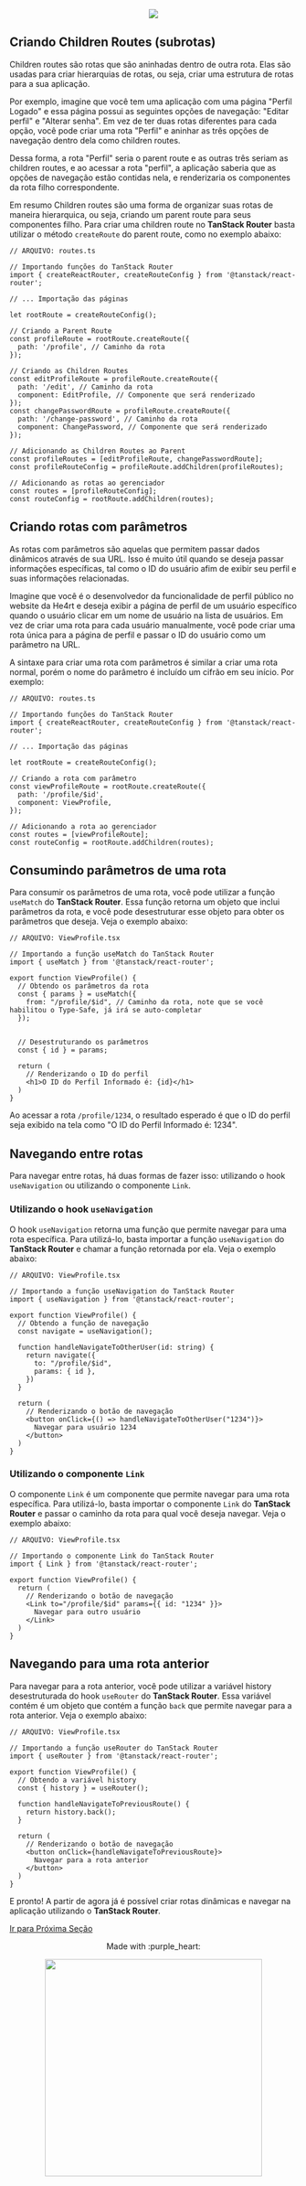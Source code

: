 <p align="center">
  <a href="https://github.com/he4rt/4noobs" target="_blank">
    <img src="../../../assets/global/header-4noobs.svg">
  </a>
</p>

## Criando Children Routes (subrotas)

Children routes são rotas que são aninhadas dentro de outra rota. Elas são usadas para criar hierarquias de rotas, ou seja, criar uma estrutura de rotas para a sua aplicação.

Por exemplo, imagine que você tem uma aplicação com uma página "Perfil Logado" e essa página possui as seguintes opções de navegação: "Editar perfil" e "Alterar senha". Em vez de ter duas rotas diferentes para cada opção, você pode criar uma rota "Perfil" e aninhar as três opções de navegação dentro dela como children routes.

Dessa forma, a rota "Perfil" seria o parent route e as outras três seriam as children routes, e ao acessar a rota "perfil", a aplicação saberia que as opções de navegação estão contidas nela, e renderizaria os componentes da rota filho correspondente.

Em resumo Children routes são uma forma de organizar suas rotas de maneira hierarquica, ou seja, criando um parent route para seus componentes filho. Para criar uma children route no **TanStack Router** basta utilizar o método `createRoute` do parent route, como no exemplo abaixo:

```TSX
// ARQUIVO: routes.ts

// Importando funções do TanStack Router
import { createReactRouter, createRouteConfig } from '@tanstack/react-router';

// ... Importação das páginas

let rootRoute = createRouteConfig();

// Criando a Parent Route
const profileRoute = rootRoute.createRoute({
  path: '/profile', // Caminho da rota
});

// Criando as Children Routes
const editProfileRoute = profileRoute.createRoute({
  path: '/edit', // Caminho da rota
  component: EditProfile, // Componente que será renderizado
});
const changePasswordRoute = profileRoute.createRoute({
  path: '/change-password', // Caminho da rota
  component: ChangePassword, // Componente que será renderizado
});

// Adicionando as Children Routes ao Parent
const profileRoutes = [editProfileRoute, changePasswordRoute];
const profileRouteConfig = profileRoute.addChildren(profileRoutes);

// Adicionando as rotas ao gerenciador
const routes = [profileRouteConfig];
const routeConfig = rootRoute.addChildren(routes);
```

## Criando rotas com parâmetros

As rotas com parâmetros são aquelas que permitem passar dados dinâmicos através de sua URL. Isso é muito útil quando se deseja passar informações específicas, tal como o ID do usuário afim de exibir seu perfil e suas informações relacionadas.

Imagine que você é o desenvolvedor da funcionalidade de perfil público no website da He4rt e deseja exibir a página de perfil de um usuário específico quando o usuário clicar em um nome de usuário na lista de usuários. Em vez de criar uma rota para cada usuário manualmente, você pode criar uma rota única para a página de perfil e passar o ID do usuário como um parâmetro na URL.

A sintaxe para criar uma rota com parâmetros é similar a criar uma rota normal, porém o nome do parâmetro é incluído um cifrão em seu início. Por exemplo:

```TSX
// ARQUIVO: routes.ts

// Importando funções do TanStack Router
import { createReactRouter, createRouteConfig } from '@tanstack/react-router';

// ... Importação das páginas

let rootRoute = createRouteConfig();

// Criando a rota com parâmetro
const viewProfileRoute = rootRoute.createRoute({
  path: '/profile/$id',
  component: ViewProfile,
});

// Adicionando a rota ao gerenciador
const routes = [viewProfileRoute];
const routeConfig = rootRoute.addChildren(routes);
```

## Consumindo parâmetros de uma rota

Para consumir os parâmetros de uma rota, você pode utilizar a função `useMatch` do **TanStack Router**. Essa função retorna um objeto que inclui parâmetros da rota, e você pode desestruturar esse objeto para obter os parâmetros que deseja. Veja o exemplo abaixo:

```TSX
// ARQUIVO: ViewProfile.tsx

// Importando a função useMatch do TanStack Router
import { useMatch } from '@tanstack/react-router';

export function ViewProfile() {
  // Obtendo os parâmetros da rota
  const { params } = useMatch({
    from: "/profile/$id", // Caminho da rota, note que se você habilitou o Type-Safe, já irá se auto-completar
  });


  // Desestruturando os parâmetros
  const { id } = params;

  return (
    // Renderizando o ID do perfil
    <h1>O ID do Perfil Informado é: {id}</h1>
  )
}
```

Ao acessar a rota `/profile/1234`, o resultado esperado é que o ID do perfil seja exibido na tela como "O ID do Perfil Informado é: 1234".

## Navegando entre rotas

Para navegar entre rotas, há duas formas de fazer isso: utilizando o hook `useNavigation` ou utilizando o componente `Link`.

### Utilizando o hook `useNavigation`

O hook `useNavigation` retorna uma função que permite navegar para uma rota específica. Para utilizá-lo, basta importar a função `useNavigation` do **TanStack Router** e chamar a função retornada por ela. Veja o exemplo abaixo:

```TSX
// ARQUIVO: ViewProfile.tsx

// Importando a função useNavigation do TanStack Router
import { useNavigation } from '@tanstack/react-router';

export function ViewProfile() {
  // Obtendo a função de navegação
  const navigate = useNavigation();

  function handleNavigateToOtherUser(id: string) {
    return navigate({
      to: "/profile/$id",
      params: { id },
    })
  }

  return (
    // Renderizando o botão de navegação
    <button onClick={() => handleNavigateToOtherUser("1234")}>
      Navegar para usuário 1234
    </button>
  )
}
```

### Utilizando o componente `Link`

O componente `Link` é um componente que permite navegar para uma rota específica. Para utilizá-lo, basta importar o componente `Link` do **TanStack Router** e passar o caminho da rota para qual você deseja navegar. Veja o exemplo abaixo:

```TSX
// ARQUIVO: ViewProfile.tsx

// Importando o componente Link do TanStack Router
import { Link } from '@tanstack/react-router';

export function ViewProfile() {
  return (
    // Renderizando o botão de navegação
    <Link to="/profile/$id" params={{ id: "1234" }}>
      Navegar para outro usuário
    </Link>
  )
}
```

## Navegando para uma rota anterior

Para navegar para a rota anterior, você pode utilizar a variável history desestruturada do hook `useRouter` do **TanStack Router**. Essa variável contém é um objeto que contém a função `back` que permite navegar para a rota anterior. Veja o exemplo abaixo:

```TSX
// ARQUIVO: ViewProfile.tsx

// Importando a função useRouter do TanStack Router
import { useRouter } from '@tanstack/react-router';

export function ViewProfile() {
  // Obtendo a variável history
  const { history } = useRouter();

  function handleNavigateToPreviousRoute() {
    return history.back();
  }

  return (
    // Renderizando o botão de navegação
    <button onClick={handleNavigateToPreviousRoute}>
      Navegar para a rota anterior
    </button>
  )
}
```

E pronto! A partir de agora já é possível criar rotas dinâmicas e navegar na aplicação utilizando o **TanStack Router**.

[Ir para Próxima Seção](./3-Contextos-e-Layouts.md)

<p align="center">Made with :purple_heart:</p>

<p align="center">
  <a href="https://github.com/he4rt/4noobs" target="_blank">
    <img src="../../../assets/global/footer-4noobs.svg" width="380">
  </a>
</p>
